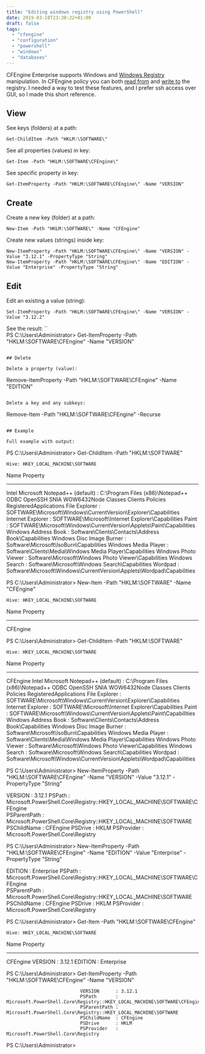 ```yaml
---
title: "Editing windows registry using PowerShell"
date: 2019-03-18T23:38:22+01:00
draft: false
tags:
  - "cfengine"
  - "configuration"
  - "powershell"
  - "windows"
  - "databases"
---
```


CFEngine Enterprise supports Windows and [Windows Registry](https://docs.microsoft.com/en-us/windows/desktop/sysinfo/structure-of-the-registry) manipulation.
In CFEngine policy you can both [read from](https://docs.cfengine.com/docs/3.12/reference-functions-registryvalue.html) and [write to](https://docs.cfengine.com/docs/3.12/reference-promise-types-databases.html) the registry.
I needed a way to test these features, and I prefer ssh access over GUI, so I made this short reference.

## View

See keys (folders) at a path:
```
Get-ChildItem -Path "HKLM:\SOFTWARE\"
```

See all properties (values) in key:

```
Get-Item -Path "HKLM:\SOFTWARE\CFEngine\"
```

See specific property in key:

```
Get-ItemProperty -Path "HKLM:\SOFTWARE\CFEngine\" -Name "VERSION"
```

## Create

Create a new key (folder) at a path:
```
New-Item -Path "HKLM:\SOFTWARE\" -Name "CFEngine"
```

Create new values (strings) inside key:

```
New-ItemProperty -Path "HKLM:\SOFTWARE\CFEngine\" -Name "VERSION" -Value "3.12.1" -PropertyType "String"
New-ItemProperty -Path "HKLM:\SOFTWARE\CFEngine\" -Name "EDITION" -Value "Enterprise" -PropertyType "String"
```

## Edit

Edit an existing a value (string):

```
Set-ItemProperty -Path "HKLM:\SOFTWARE\CFEngine\" -Name "VERSION" -Value "3.12.2"
```

See the result:
``      
PS C:\Users\Administrator> Get-ItemProperty -Path "HKLM:\SOFTWARE\CFEngine\" -Name "VERSION"                       
```

## Delete

Delete a property (value):

```
Remove-ItemProperty -Path "HKLM:\SOFTWARE\CFEngine" -Name "EDITION"
```

Delete a key and any subkeys:

```
Remove-Item -Path "HKLM:\SOFTWARE\CFEngine" -Recurse
```

## Example

Full example with output:

```
PS C:\Users\Administrator> Get-ChildItem -Path "HKLM:\SOFTWARE\"


    Hive: HKEY_LOCAL_MACHINE\SOFTWARE


Name                           Property
----                           --------
Intel
Microsoft
Notepad++                      (default) : C:\Program Files (x86)\Notepad++
ODBC
OpenSSH
SNIA
WOW6432Node
Classes
Clients
Policies
RegisteredApplications         File Explorer             :
                               SOFTWARE\Microsoft\Windows\CurrentVersion\Explorer\Capabilities
                               Internet Explorer         : SOFTWARE\Microsoft\Internet Explorer\Capabilities
                               Paint                     :
                               SOFTWARE\Microsoft\Windows\CurrentVersion\Applets\Paint\Capabilities
                               Windows Address Book      : Software\Clients\Contacts\Address Book\Capabilities
                               Windows Disc Image Burner : Software\Microsoft\IsoBurn\Capabilities
                               Windows Media Player      : Software\Clients\Media\Windows Media
                               Player\Capabilities
                               Windows Photo Viewer      : Software\Microsoft\Windows Photo Viewer\Capabilities
                               Windows Search            : Software\Microsoft\Windows Search\Capabilities
                               Wordpad                   :
                               Software\Microsoft\Windows\CurrentVersion\Applets\Wordpad\Capabilities



PS C:\Users\Administrator> New-Item -Path "HKLM:\SOFTWARE\" -Name "CFEngine"


    Hive: HKEY_LOCAL_MACHINE\SOFTWARE


Name                           Property
----                           --------
CFEngine


PS C:\Users\Administrator> Get-ChildItem -Path "HKLM:\SOFTWARE\"


    Hive: HKEY_LOCAL_MACHINE\SOFTWARE


Name                           Property
----                           --------
CFEngine
Intel
Microsoft
Notepad++                      (default) : C:\Program Files (x86)\Notepad++
ODBC
OpenSSH
SNIA
WOW6432Node
Classes
Clients
Policies
RegisteredApplications         File Explorer             :
                               SOFTWARE\Microsoft\Windows\CurrentVersion\Explorer\Capabilities
                               Internet Explorer         : SOFTWARE\Microsoft\Internet Explorer\Capabilities
                               Paint                     :
                               SOFTWARE\Microsoft\Windows\CurrentVersion\Applets\Paint\Capabilities
                               Windows Address Book      : Software\Clients\Contacts\Address Book\Capabilities
                               Windows Disc Image Burner : Software\Microsoft\IsoBurn\Capabilities
                               Windows Media Player      : Software\Clients\Media\Windows Media
                               Player\Capabilities
                               Windows Photo Viewer      : Software\Microsoft\Windows Photo Viewer\Capabilities
                               Windows Search            : Software\Microsoft\Windows Search\Capabilities
                               Wordpad                   :
                               Software\Microsoft\Windows\CurrentVersion\Applets\Wordpad\Capabilities



PS C:\Users\Administrator> New-ItemProperty -Path "HKLM:\SOFTWARE\CFEngine\" -Name "VERSION" -Value "3.12.1" -PropertyType "String"



VERSION      : 3.12.1
PSPath       : Microsoft.PowerShell.Core\Registry::HKEY_LOCAL_MACHINE\SOFTWARE\CFEngine\
PSParentPath : Microsoft.PowerShell.Core\Registry::HKEY_LOCAL_MACHINE\SOFTWARE
PSChildName  : CFEngine
PSDrive      : HKLM
PSProvider   : Microsoft.PowerShell.Core\Registry



PS C:\Users\Administrator> New-ItemProperty -Path "HKLM:\SOFTWARE\CFEngine\" -Name "EDITION" -Value "Enterprise" -PropertyType "String"



EDITION      : Enterprise
PSPath       : Microsoft.PowerShell.Core\Registry::HKEY_LOCAL_MACHINE\SOFTWARE\CFEngine\
PSParentPath : Microsoft.PowerShell.Core\Registry::HKEY_LOCAL_MACHINE\SOFTWARE
PSChildName  : CFEngine
PSDrive      : HKLM
PSProvider   : Microsoft.PowerShell.Core\Registry



PS C:\Users\Administrator> Get-Item -Path "HKLM:\SOFTWARE\CFEngine\"


    Hive: HKEY_LOCAL_MACHINE\SOFTWARE


Name                           Property
----                           --------
CFEngine                       VERSION : 3.12.1
                               EDITION : Enterprise


PS C:\Users\Administrator> Get-ItemProperty -Path "HKLM:\SOFTWARE\CFEngine\" -Name "VERSION"


                               VERSION      : 3.12.1
                               PSPath       : Microsoft.PowerShell.Core\Registry::HKEY_LOCAL_MACHINE\SOFTWARE\CFEngine\
                               PSParentPath : Microsoft.PowerShell.Core\Registry::HKEY_LOCAL_MACHINE\SOFTWARE
                               PSChildName  : CFEngine
                               PSDrive      : HKLM
                               PSProvider   : Microsoft.PowerShell.Core\Registry



PS C:\Users\Administrator>
```
